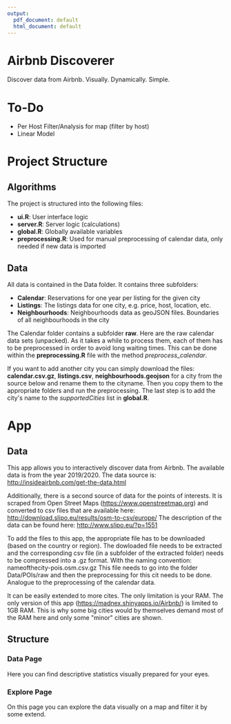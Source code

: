 ```yaml
---
output:
  pdf_document: default
  html_document: default
---
```

# Airbnb Discoverer

Discover data from Airbnb. Visually. Dynamically. Simple.

# To-Do
* Per Host Filter/Analysis for map (filter by host)
* Linear Model

# Project Structure
## Algorithms

The project is structured into the following files:

* **ui.R**: User interface logic
* **server.R**: Server logic (calculations)
* **global.R**: Globally available variables
* **preprocessing.R**: Used for manual preprocessing of calendar data, only needed if new data is imported

## Data

All data is contained in the Data folder. It contains three subfolders:

* **Calendar**: Reservations for one year per listing for the given city
* **Listings**: The listings data for one city, e.g. price, host, location, etc.
* **Neighbourhoods**: Neighbourhoods data as geoJSON files. Boundaries of all neighbourhoods in the city

The Calendar folder contains a subfolder **raw**. Here are the raw calendar data sets (unpacked). As it takes a while to process them, each of them has to be preprocessed in order to avoid long waiting times. This can be done within the **preprocessing.R** file with the method *preprocess_calendar*.

If you want to add another city you can simply download the files: **calendar.csv.gz**, **listings.csv**, **neighbourhoods.geojson** for a city from the source below and rename them to the cityname. Then you copy them to the appropriate folders and run the preprocessing. The last step is to add the city's name to the *supportedCities* list in **global.R**.

# App

## Data
This app allows you to interactively discover data from Airbnb. The available data is from the year 2019/2020. The data source is: http://insideairbnb.com/get-the-data.html

Additionally, there is a second source of data for the points of interests. It is scraped from Open Street Maps (https://www.openstreetmap.org) and converted to csv files that are available here: http://download.slipo.eu/results/osm-to-csv/europe/
The description of the data can be found here: http://www.slipo.eu/?p=1551

To add the files to this app, the appropriate file has to be downloaded (based on the country or region). The dowloaded file needs to be extracted and the corresponding csv file (in a subfolder of the extracted folder) needs to be compressed into a .gz format. With the naming convention: nameofthecity-pois.osm.csv.gz
This file needs to go into the folder Data/POIs/raw and then the preprocessing for this cit needs to be done. Analogue to the preprocessing of the calendar data.

It can be easily extended to more cites. The only limitation is your RAM. The only version of this app (https://madnex.shinyapps.io/Airbnb/) is limited to 1GB RAM. This is why some big cities would by themselves demand most of  the RAM here and only some "minor" cities are shown. 

## Structure
### Data Page
Here you can find descriptive statistics visually prepared for your eyes.

### Explore Page
On this page you can explore the data visually on a map and filter it by some extend.
